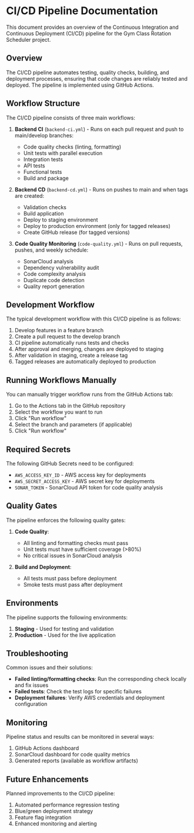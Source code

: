 # CI/CD Pipeline Documentation

This document provides an overview of the Continuous Integration and Continuous Deployment (CI/CD) pipeline for the Gym Class Rotation Scheduler project.

## Overview

The CI/CD pipeline automates testing, quality checks, building, and deployment processes, ensuring that code changes are reliably tested and deployed. The pipeline is implemented using GitHub Actions.

## Workflow Structure

The CI/CD pipeline consists of three main workflows:

1. **Backend CI** (`backend-ci.yml`) - Runs on each pull request and push to main/develop branches:
   - Code quality checks (linting, formatting)
   - Unit tests with parallel execution
   - Integration tests
   - API tests
   - Functional tests
   - Build and package

2. **Backend CD** (`backend-cd.yml`) - Runs on pushes to main and when tags are created:
   - Validation checks
   - Build application
   - Deploy to staging environment
   - Deploy to production environment (only for tagged releases)
   - Create GitHub release (for tagged versions)

3. **Code Quality Monitoring** (`code-quality.yml`) - Runs on pull requests, pushes, and weekly schedule:
   - SonarCloud analysis
   - Dependency vulnerability audit
   - Code complexity analysis
   - Duplicate code detection
   - Quality report generation

## Development Workflow

The typical development workflow with this CI/CD pipeline is as follows:

1. Develop features in a feature branch
2. Create a pull request to the develop branch
3. CI pipeline automatically runs tests and checks
4. After approval and merging, changes are deployed to staging
5. After validation in staging, create a release tag
6. Tagged releases are automatically deployed to production

## Running Workflows Manually

You can manually trigger workflow runs from the GitHub Actions tab:

1. Go to the Actions tab in the GitHub repository
2. Select the workflow you want to run
3. Click "Run workflow"
4. Select the branch and parameters (if applicable)
5. Click "Run workflow"

## Required Secrets

The following GitHub Secrets need to be configured:

- `AWS_ACCESS_KEY_ID` - AWS access key for deployments
- `AWS_SECRET_ACCESS_KEY` - AWS secret key for deployments
- `SONAR_TOKEN` - SonarCloud API token for code quality analysis

## Quality Gates

The pipeline enforces the following quality gates:

1. **Code Quality**:
   - All linting and formatting checks must pass
   - Unit tests must have sufficient coverage (>80%)
   - No critical issues in SonarCloud analysis

2. **Build and Deployment**:
   - All tests must pass before deployment
   - Smoke tests must pass after deployment

## Environments

The pipeline supports the following environments:

1. **Staging** - Used for testing and validation
2. **Production** - Used for the live application

## Troubleshooting

Common issues and their solutions:

- **Failed linting/formatting checks**: Run the corresponding check locally and fix issues
- **Failed tests**: Check the test logs for specific failures
- **Deployment failures**: Verify AWS credentials and deployment configuration

## Monitoring

Pipeline status and results can be monitored in several ways:

1. GitHub Actions dashboard
2. SonarCloud dashboard for code quality metrics
3. Generated reports (available as workflow artifacts)

## Future Enhancements

Planned improvements to the CI/CD pipeline:

1. Automated performance regression testing
2. Blue/green deployment strategy
3. Feature flag integration
4. Enhanced monitoring and alerting
